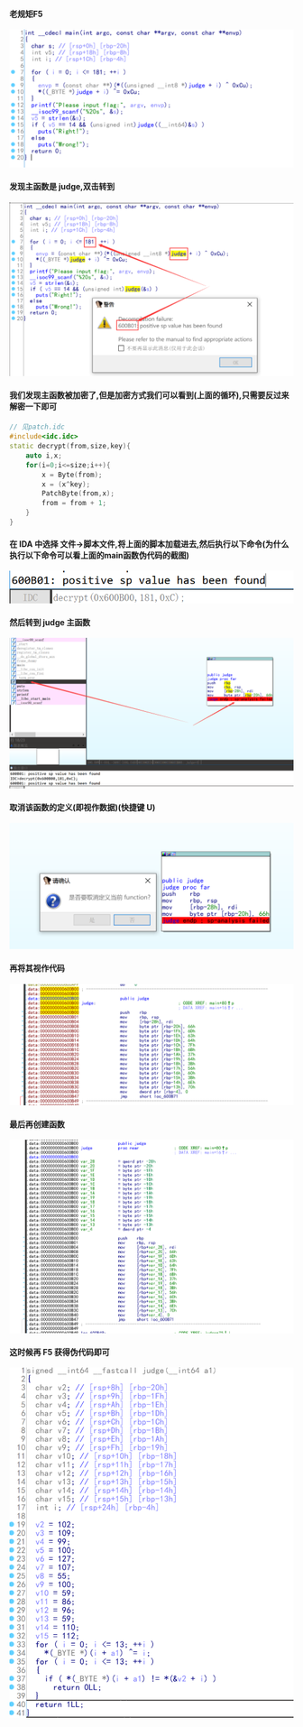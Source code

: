 #### 老规矩F5

![伪代码](./截图/伪代码.png)

#### 发现主函数是 judge,双击转到

![主函数被加密](./截图/主函数被加密.png)

#### 我们发现主函数被加密了,但是加密方式我们可以看到(上面的循环),只需要反过来解密一下即可

```c++
// 见patch.idc
#include<idc.idc>
static decrypt(from,size,key){
    auto i,x;
    for(i=0;i<=size;i++){
        x = Byte(from);
        x = (x^key);
        PatchByte(from,x);
        from = from + 1;
    }
}
```

#### 在 IDA 中选择 文件->脚本文件,将上面的脚本加载进去,然后执行以下命令(为什么执行以下命令可以看上面的main函数伪代码的截图)

![patch](./截图/patch.png)

#### 然后转到 judge 主函数

![转到主函数](./截图/转到主函数.png)

#### 取消该函数的定义(即视作数据)(快捷键 U)

![取消定义](./截图/取消定义主函数.png)

#### 再将其视作代码

![视作代码](./截图/转为代码主函数.png)

#### 最后再创建函数

![创建函数](./截图/创建函数主函数.png)

#### 这时候再 F5 获得伪代码即可

![主函数](./截图/主函数伪代码.png)

